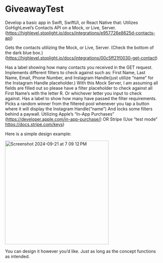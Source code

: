 # GiveawayTest

Develop a basic app in Swift, SwiftUI, or React Native that:
Utilizes GoHighLevel’s Contacts API on a Mock, or Live, Server.
(https://highlevel.stoplight.io/docs/integrations/e957726e8625d-contacts-api)

Gets the contacts utilizing the Mock, or Live, Server.
(Check the bottom of the dark blue box.)
(https://highlevel.stoplight.io/docs/integrations/00c5ff21f0030-get-contact)

Has a label showing how many contacts you received in the GET request.
Implements different filters to check against such as:
First Name, Last Name, Email, Phone Number, and Instagram Handle(just utilize “name” for the Instagram Handle placeholder.) With this Mock Server, I am assuming all fields are filled out so please have a filter placeholder to check against all First Name’s with the letter R. Or whichever letter you input to check against.
Has a label to show how many have passed the filter requirements.
Picks a random winner from the filtered pool whenever you tap a button where it will display the Instagram Handle(“name”)
And locks some filters behind a paywall.
Utilizing Apple’s “In-App Purchases” (https://developer.apple.com/in-app-purchase/)
OR Stripe (Use “test mode” https://docs.stripe.com/keys)

Here is a simple design example:

<img width="340" alt="Screenshot 2024-09-21 at 7 09 12 PM" src="https://github.com/user-attachments/assets/4bf7a75f-f99e-4495-8d74-d2a8667b4278">


You can design it however you’d like. Just as long as the concept functions as intended.
